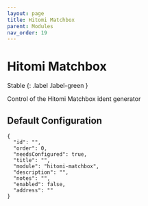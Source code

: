 ```yaml
---
layout: page
title: Hitomi Matchbox
parent: Modules
nav_order: 19
---
```


# Hitomi Matchbox

Stable
{: .label .label-green }

Control of the Hitomi Matchbox ident generator

## Default Configuration

```
{
  "id": "",
  "order": 0,
  "needsConfigured": true,
  "title": "",
  "module": "hitomi-matchbox",
  "description": "",
  "notes": "",
  "enabled": false,
  "address": ""
}
```
